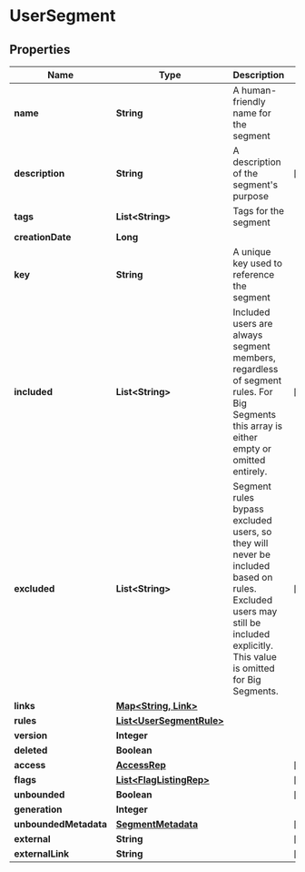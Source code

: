 

# UserSegment


## Properties

Name | Type | Description | Notes
------------ | ------------- | ------------- | -------------
**name** | **String** | A human-friendly name for the segment | 
**description** | **String** | A description of the segment&#39;s purpose |  [optional]
**tags** | **List&lt;String&gt;** | Tags for the segment | 
**creationDate** | **Long** |  | 
**key** | **String** | A unique key used to reference the segment | 
**included** | **List&lt;String&gt;** | Included users are always segment members, regardless of segment rules. For Big Segments this array is either empty or omitted entirely. |  [optional]
**excluded** | **List&lt;String&gt;** | Segment rules bypass excluded users, so they will never be included based on rules. Excluded users may still be included explicitly. This value is omitted for Big Segments. |  [optional]
**links** | [**Map&lt;String, Link&gt;**](Link.md) |  | 
**rules** | [**List&lt;UserSegmentRule&gt;**](UserSegmentRule.md) |  | 
**version** | **Integer** |  | 
**deleted** | **Boolean** |  | 
**access** | [**AccessRep**](AccessRep.md) |  |  [optional]
**flags** | [**List&lt;FlagListingRep&gt;**](FlagListingRep.md) |  |  [optional]
**unbounded** | **Boolean** |  |  [optional]
**generation** | **Integer** |  | 
**unboundedMetadata** | [**SegmentMetadata**](SegmentMetadata.md) |  |  [optional]
**external** | **String** |  |  [optional]
**externalLink** | **String** |  |  [optional]



